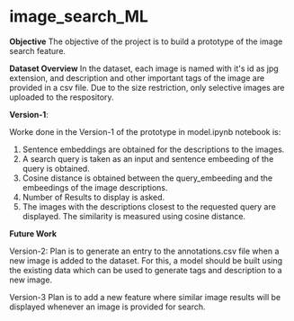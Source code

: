 # image_search_ML

**Objective**
The objective of the project is to build a prototype of the image search feature.

**Dataset Overview**
In the dataset, each image is named with it's id as jpg extension, and description and other important tags of the image are provided in a csv file. 
Due to the size restriction, only selective images are uploaded to the respository.

**Version-1**:

Worke done in the Version-1 of the prototype in model.ipynb notebook is:
1. Sentence embeddings are obtained for the descriptions to the images.
2. A search query is taken as an input and sentence embeeding of the query is obtained.
3. Cosine distance is obtained between the query_embeeding and the embeedings of the image descriptions.
4. Number of Results to display is asked.
5. The images with the descriptions closest to the requested query are displayed. The similarity is measured using cosine distance.

**Future Work**

Version-2:
Plan is to generate an entry to the annotations.csv file when a new image is added to the dataset.
For this, a model should be built using the existing data which can be used to generate tags and description to a new image.

Version-3
Plan is to add a new feature where similar image results will be displayed whenever an image is provided for search.
